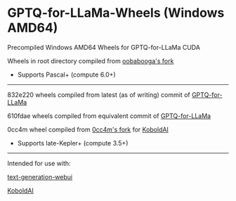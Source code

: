 # GPTQ-for-LLaMa-Wheels (Windows AMD64)
Precompiled Windows AMD64 Wheels for GPTQ-for-LLaMa CUDA

Wheels in root directory compiled from [oobabooga's fork](https://github.com/oobabooga/GPTQ-for-LLaMa)
- Supports Pascal+ (compute 6.0+)

--------------------------

832e220 wheels compiled from latest (as of writing) commit of [GPTQ-for-LLaMa](https://github.com/qwopqwop200/GPTQ-for-LLaMa/tree/cuda)

610fdae wheels compiled from equivalent commit of [GPTQ-for-LLaMa](https://github.com/qwopqwop200/GPTQ-for-LLaMa/tree/610fdae6588c2b17bcf2726cacaaf795cd45077e)

0cc4m wheel compiled from [0cc4m's fork](https://github.com/0cc4m/GPTQ-for-LLaMa/tree/3c16fd9c7946ebe85df8d951cb742adbc1966ec7) for [KoboldAI](https://github.com/0cc4m/KoboldAI)
- Supports late-Kepler+ (compute 3.5+)

--------------------------
Intended for use with:

[text-generation-webui](https://github.com/oobabooga/text-generation-webui)

[KoboldAI](https://github.com/0cc4m/KoboldAI)
